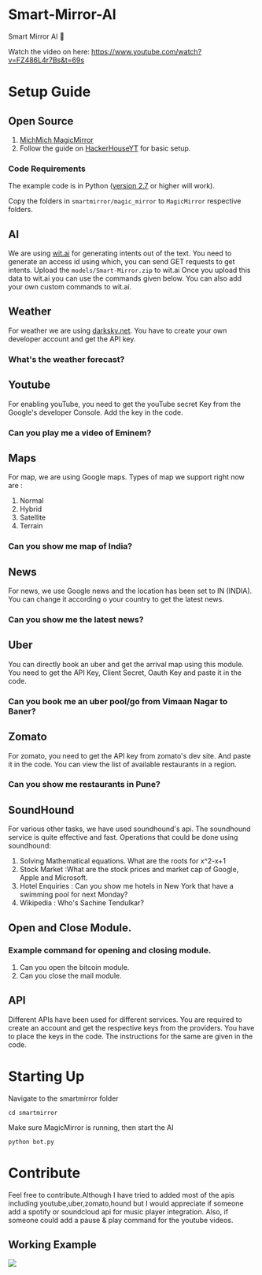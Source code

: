 # Smart-Mirror-AI
Smart Mirror AI 🤖

Watch the video on here:
https://www.youtube.com/watch?v=FZ486L4r7Bs&t=69s

# Setup Guide

## Open Source

1) [MichMich MagicMirror](https://magicmirror.builders/)
2) Follow the guide on [HackerHouseYT](https://github.com/HackerHouseYT/AI-Smart-Mirror) for basic setup. 

### Code Requirements
The example code is in Python ([version 2.7](https://www.python.org/download/releases/2.7/) or higher will work). 


 Copy the folders in `smartmirror/magic_mirror` to `MagicMirror` respective folders.

## AI
 
We are using [wit.ai](https://wit.ai/) for generating intents out of the text.
You need to generate an access id using which, you can send GET requests to get intents.
Upload the ```models/Smart-Mirror.zip``` to wit.ai
Once you upload this data to wit.ai you can use the commands given below. You can also add your own custom commands to wit.ai.

## Weather

For weather we are using [darksky.net](https://darksky.net/).
You have to create your own developer account and get the API key.
### What's the weather forecast?

## Youtube
For enabling youTube, you need to get the youTube secret Key from the Google's developer Console.
Add the key in the code.
### Can you play me a video of Eminem?

## Maps

For map, we are using Google maps. Types of map we support right now are :
1) Normal
2) Hybrid
3) Satellite
4) Terrain
### Can you show me map of India?

## News

For news, we use Google news and the location has been set to IN (INDIA).
You can change it according o your country to get the latest news.
### Can you show me the latest news?

## Uber

You can directly book an uber and get the arrival map using this module.
You need to get the API Key, Client Secret, Oauth Key and paste it in the code.
### Can you book me an uber pool/go from Vimaan Nagar to Baner?

## Zomato

For zomato, you need to get the API key from zomato's dev site.
And paste it in the code. 
You can view the list of available restaurants in a region.
### Can you show me restaurants in Pune?

## SoundHound

For various other tasks, we have used soundhound's api. The soundhound service is quite effective and fast. Operations that could be done using soundhound:
1) Solving Mathematical equations. What are the roots for x^2-x+1
2) Stock Market :What are the stock prices and market cap of Google, Apple and Microsoft.
3) Hotel Enquiries : Can you show me hotels in New York that have a swimming pool for next Monday?
4) Wikipedia : Who's Sachine Tendulkar?

## Open and Close Module.
   ### Example command for opening and closing module.
   1) Can you open the bitcoin module.
   2) Can you close the mail module.


## API

Different APIs have been used for different services. You are required to create an account and get the respective keys from the providers.
You have to place the keys in the code.
The instructions for the same are given in the code.


# Starting Up
 
Navigate to the smartmirror folder
```shell
cd smartmirror
```

Make sure MagicMirror is running, then start the AI
```shell
python bot.py
```
# Contribute
Feel free to contribute.Although I have tried to added most of the apis including youtube,uber,zomato,hound but I would appreciate if someone add a spotify or soundcloud api for music player integration. Also, if someone could add a pause & play command for the youtube videos.

## Working Example

<img src="https://github.com/akshaybahadur21/Smart_Mirror/blob/master/smart_mirror.gif">



 
